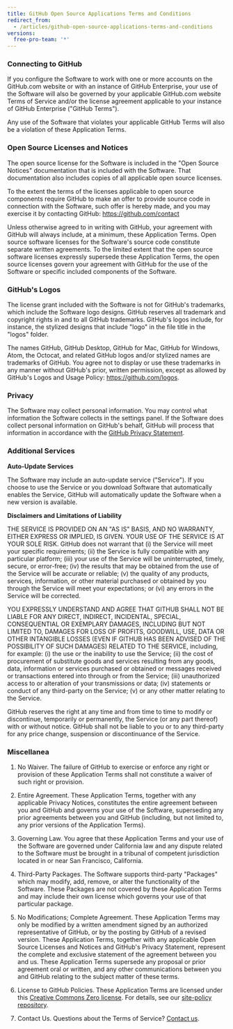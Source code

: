 ```yaml
---
title: GitHub Open Source Applications Terms and Conditions
redirect_from:
  - /articles/github-open-source-applications-terms-and-conditions
versions:
  free-pro-team: '*'
---
```


### Connecting to GitHub

If you configure the Software to work with one or more accounts on the GitHub.com website or with an instance of GitHub Enterprise, your use of the Software will also be governed by your applicable GitHub.com website Terms of Service and/or the license agreement applicable to your instance of GitHub Enterprise ("GitHub Terms").

Any use of the Software that violates your applicable GitHub Terms will also be a violation of these Application Terms.

### Open Source Licenses and Notices

The open source license for the Software is included in the "Open Source Notices" documentation that is included with the Software. That documentation also includes copies of all applicable open source licenses.

To the extent the terms of the licenses applicable to open source components require GitHub to make an offer to provide source code in connection with the Software, such offer is hereby made, and you may exercise it by contacting GitHub: https://github.com/contact

Unless otherwise agreed to in writing with GitHub, your agreement with GitHub will always include, at a minimum, these Application Terms. Open source software licenses for the Software's source code constitute separate written agreements. To the limited extent that the open source software licenses expressly supersede these Application Terms, the open source licenses govern your agreement with GitHub for the use of the Software or specific included components of the Software.

### GitHub's Logos

The license grant included with the Software is not for GitHub's trademarks, which include the Software logo designs. GitHub reserves all trademark and copyright rights in and to all GitHub trademarks. GitHub's logos include, for instance, the stylized designs that include "logo" in the file title in the "logos" folder.

The names GitHub, GitHub Desktop, GitHub for Mac, GitHub for Windows, Atom, the Octocat, and related GitHub logos and/or stylized names are trademarks of GitHub. You agree not to display or use these trademarks in any manner without GitHub's prior, written permission, except as allowed by GitHub's Logos and Usage Policy: https://github.com/logos.

### Privacy

The Software may collect personal information. You may control what information the Software collects in the settings panel. If the Software does collect personal information on GitHub's behalf, GitHub will process that information in accordance with the [GitHub Privacy Statement](/articles/github-privacy-statement/).

### Additional Services

**Auto-Update Services**

The Software may include an auto-update service ("Service"). If you choose to use the Service or you download Software that automatically enables the Service, GitHub will automatically update the Software when a new version is available.

**Disclaimers and Limitations of Liability**

THE SERVICE IS PROVIDED ON AN "AS IS" BASIS, AND NO WARRANTY, EITHER EXPRESS OR IMPLIED, IS GIVEN. YOUR USE OF THE SERVICE IS AT YOUR SOLE RISK. GitHub does not warrant that (i) the Service will meet your specific requirements; (ii) the Service is fully compatible with any particular platform; (iii) your use of the Service will be uninterrupted, timely, secure, or error-free; (iv) the results that may be obtained from the use of the Service will be accurate or reliable; (v) the quality of any products, services, information, or other material purchased or obtained by you through the Service will meet your expectations; or (vi) any errors in the Service will be corrected.

YOU EXPRESSLY UNDERSTAND AND AGREE THAT GITHUB SHALL NOT BE LIABLE FOR ANY DIRECT, INDIRECT, INCIDENTAL, SPECIAL, CONSEQUENTIAL OR EXEMPLARY DAMAGES, INCLUDING BUT NOT LIMITED TO, DAMAGES FOR LOSS OF PROFITS, GOODWILL, USE, DATA OR OTHER INTANGIBLE LOSSES (EVEN IF GITHUB HAS BEEN ADVISED OF THE POSSIBILITY OF SUCH DAMAGES) RELATED TO THE SERVICE, including, for example: (i) the use or the inability to use the Service; (ii) the cost of procurement of substitute goods and services resulting from any goods, data, information or services purchased or obtained or messages received or transactions entered into through or from the Service; (iii) unauthorized access to or alteration of your transmissions or data; (iv) statements or conduct of any third-party on the Service; (v) or any other matter relating to the Service.

GitHub reserves the right at any time and from time to time to modify or discontinue, temporarily or permanently, the Service (or any part thereof) with or without notice. GitHub shall not be liable to you or to any third-party for any price change, suspension or discontinuance of the Service.

### Miscellanea

1. No Waiver. The failure of GitHub to exercise or enforce any right or provision of these Application Terms shall not constitute a waiver of such right or provision.

2. Entire Agreement. These Application Terms, together with any applicable Privacy Notices, constitutes the entire agreement between you and GitHub and governs your use of the Software, superseding any prior agreements between you and GitHub (including, but not limited to, any prior versions of the Application Terms).

3. Governing Law. You agree that these Application Terms and your use of the Software are governed under California law and any dispute related to the Software must be brought in a tribunal of competent jurisdiction located in or near San Francisco, California.

4. Third-Party Packages. The Software supports third-party "Packages" which may modify, add, remove, or alter the functionality of the Software.  These Packages are not covered by these Application Terms and may include their own license which governs your use of that particular package.

5. No Modifications; Complete Agreement. These Application Terms may only be modified by a written amendment signed by an authorized representative of GitHub, or by the posting by GitHub of a revised version. These Application Terms, together with any applicable Open Source Licenses and Notices and GitHub's Privacy Statement, represent the complete and exclusive statement of the agreement between you and us. These Application Terms supersede any proposal or prior agreement oral or written, and any other communications between you and GitHub relating to the subject matter of these terms.

6. License to GitHub Policies. These Application Terms are licensed under this [Creative Commons Zero license](https://creativecommons.org/publicdomain/zero/1.0/). For details, see our [site-policy repository](https://github.com/github/site-policy#license).

7. Contact Us. Questions about the Terms of Service? [Contact us](https://support.github.com/contact).
